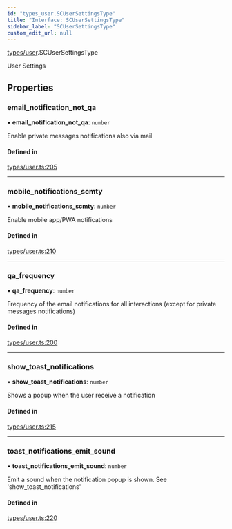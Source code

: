 ```yaml
---
id: "types_user.SCUserSettingsType"
title: "Interface: SCUserSettingsType"
sidebar_label: "SCUserSettingsType"
custom_edit_url: null
---
```


[types/user](../modules/types_user).SCUserSettingsType

User Settings

## Properties

### email\_notification\_not\_qa

• **email\_notification\_not\_qa**: `number`

Enable private messages notifications also via mail

#### Defined in

[types/user.ts:205](https://github.com/selfcommunity/community-ui/blob/3d68cce/packages/sc-core/src/types/user.ts#L205)

___

### mobile\_notifications\_scmty

• **mobile\_notifications\_scmty**: `number`

Enable mobile app/PWA notifications

#### Defined in

[types/user.ts:210](https://github.com/selfcommunity/community-ui/blob/3d68cce/packages/sc-core/src/types/user.ts#L210)

___

### qa\_frequency

• **qa\_frequency**: `number`

Frequency of the email notifications for all interactions (except for private messages notifications)

#### Defined in

[types/user.ts:200](https://github.com/selfcommunity/community-ui/blob/3d68cce/packages/sc-core/src/types/user.ts#L200)

___

### show\_toast\_notifications

• **show\_toast\_notifications**: `number`

Shows a popup when the user receive a notification

#### Defined in

[types/user.ts:215](https://github.com/selfcommunity/community-ui/blob/3d68cce/packages/sc-core/src/types/user.ts#L215)

___

### toast\_notifications\_emit\_sound

• **toast\_notifications\_emit\_sound**: `number`

Emit a sound when the notification popup is shown. See 'show_toast_notifications'

#### Defined in

[types/user.ts:220](https://github.com/selfcommunity/community-ui/blob/3d68cce/packages/sc-core/src/types/user.ts#L220)
